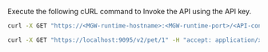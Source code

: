 
Execute the following cURL command to Invoke the API using the API key.

 ``` bash tab="Format"
 curl -X GET "https://<MGW-runtime-hostname>:<MGW-runtime-port>/<API-context>/<API-resource>" -H "accept:application/xml" -H "api_key:$TOKEN" -k
 ```
 
 ``` bash tab="Example"
 curl -X GET "https://localhost:9095/v2/pet/1" -H "accept: application/xml" -H "api_key:$TOKEN" -k
 ```
 
